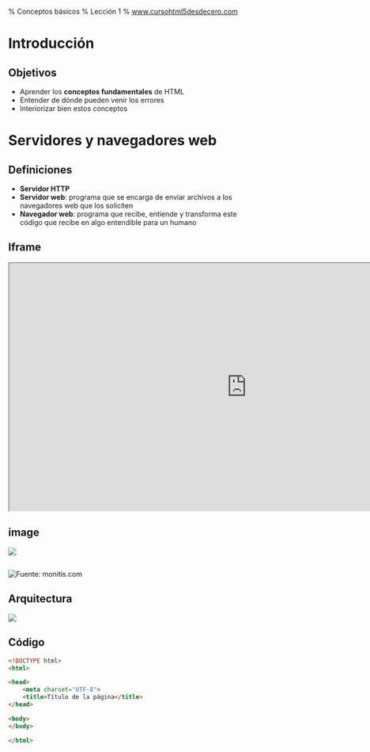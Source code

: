 % Conceptos básicos
% Lección 1
% www.cursohtml5desdecero.com

# Introducción

## Objetivos

- Aprender los **conceptos fundamentales** de HTML
- Entender de dónde pueden venir los errores
- Interiorizar bien estos conceptos

# Servidores y navegadores web

## Definiciones

- **Servidor HTTP**
- **Servidor web**: programa que se encarga de enviar archivos a los navegadores web que los soliciten 
- **Navegador web**: programa que recibe, entiende y transforma este código que recibe en algo entendible para un humano

## Iframe
<iframe webkitallowfullscreen="" mozallowfullscreen="" allowfullscreen="" sandbox="allow-forms allow-scripts allow-popups allow-same-origin allow-pointer-lock" data-src="http://jsbin.com/yuteti/edit?output" src="http://jsbin.com/yuteti/edit?output" style="width: 960px;height: 500px;"></iframe>

## image
<img src="https://git.gitbook.com/raw/hhkaos/introduccion-a-html5/master/images/Alexa_top-servers.png?token=aGhrYW9zOmNjZWEzYzUwLTdlNWItNGVjOC05MzA0LTkxZDdhMWUxOGZhOA%3D%3D">

## 
![Fuente: monitis.com](https://git.gitbook.com/raw/hhkaos/introduccion-a-html5/master/images/Alexa_top-servers.png?token=aGhrYW9zOmNjZWEzYzUwLTdlNWItNGVjOC05MzA0LTkxZDdhMWUxOGZhOA%3D%3D)

## Arquitectura

![](https://git.gitbook.com/raw/hhkaos/introduccion-a-html5/master/images/client-server.png?token=aGhrYW9zOmNjZWEzYzUwLTdlNWItNGVjOC05MzA0LTkxZDdhMWUxOGZhOA%3D%3D)

## Código

~~~~html
<!DOCTYPE html>
<html>

<head>
    <meta charset="UTF-8">
    <title>Título de la página</title>
</head>

<body>
</body>

</html>
~~~~